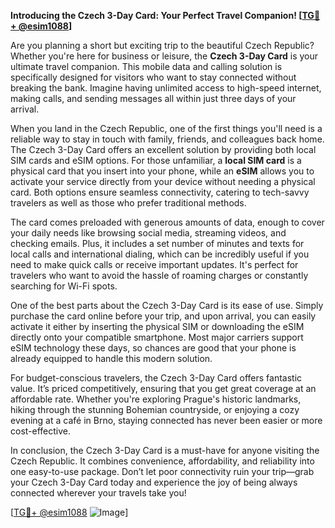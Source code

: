 **Introducing the Czech 3-Day Card: Your Perfect Travel Companion! [[TG💪+ @esim1088](https://t.me/s/esim1088)]**

Are you planning a short but exciting trip to the beautiful Czech Republic? Whether you're here for business or leisure, the **Czech 3-Day Card** is your ultimate travel companion. This mobile data and calling solution is specifically designed for visitors who want to stay connected without breaking the bank. Imagine having unlimited access to high-speed internet, making calls, and sending messages all within just three days of your arrival.

When you land in the Czech Republic, one of the first things you'll need is a reliable way to stay in touch with family, friends, and colleagues back home. The Czech 3-Day Card offers an excellent solution by providing both local SIM cards and eSIM options. For those unfamiliar, a **local SIM card** is a physical card that you insert into your phone, while an **eSIM** allows you to activate your service directly from your device without needing a physical card. Both options ensure seamless connectivity, catering to tech-savvy travelers as well as those who prefer traditional methods.

The card comes preloaded with generous amounts of data, enough to cover your daily needs like browsing social media, streaming videos, and checking emails. Plus, it includes a set number of minutes and texts for local calls and international dialing, which can be incredibly useful if you need to make quick calls or receive important updates. It's perfect for travelers who want to avoid the hassle of roaming charges or constantly searching for Wi-Fi spots.

One of the best parts about the Czech 3-Day Card is its ease of use. Simply purchase the card online before your trip, and upon arrival, you can easily activate it either by inserting the physical SIM or downloading the eSIM directly onto your compatible smartphone. Most major carriers support eSIM technology these days, so chances are good that your phone is already equipped to handle this modern solution.

For budget-conscious travelers, the Czech 3-Day Card offers fantastic value. It’s priced competitively, ensuring that you get great coverage at an affordable rate. Whether you're exploring Prague's historic landmarks, hiking through the stunning Bohemian countryside, or enjoying a cozy evening at a café in Brno, staying connected has never been easier or more cost-effective.

In conclusion, the Czech 3-Day Card is a must-have for anyone visiting the Czech Republic. It combines convenience, affordability, and reliability into one easy-to-use package. Don’t let poor connectivity ruin your trip—grab your Czech 3-Day Card today and experience the joy of being always connected wherever your travels take you!

[[TG💪+ @esim1088](https://t.me/s/esim1088) ![Image](https://i.postimg.cc/Y0z9fWf4/image.png)]